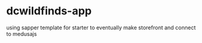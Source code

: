 # dcwildfinds-app
using sapper template for starter to eventually make storefront and connect to medusajs
